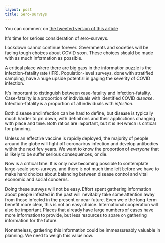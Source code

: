 ```yaml
---
layout: post
title: Sero-surveys
---
```


You can comment on [the tweeted version of this article](https://twitter.com/jd_mathbio/status/1240819955769147392)

It's time for serious consideration of sero-surveys.

Lockdown cannot continue forever. Governments and societies will be facing tough choices about COVID soon. These choices should be made with as much information as possible.

A critical place where there are big gaps in the information puzzle is the infection-fatality rate (IFR). Population-level surveys, done with stratified sampling, have a huge upside potential in gaging the severity of COVID infection.

It's important to distinguish between case-fatality and infection-fatality. Case-fatality is a proportion of individuals with identified COVID _disease_. Infection-fatality is a proportion of all individuals with _infection_. 

Both disease and infection can be hard to define, but disease is typically much harder to pin down, with definitions and their applications changing with place and time.
Both ratios are important, but it is IFR which is critical for planning.

Unless an effective vaccine is rapidly deployed, the majority of people around the globe will fight off coronavirus infection and develop antibodies within the next few years. We want to know the proportion of _everyone_ that is likely to be suffer serious consequences, or die.

Now is a critical time. 
It is only now becoming possible to contemplate large-scale sero-surveys, and there is not much time left before we have to make hard choices about balancing between disease control and vital economic and social concerns.

Doing these surveys will not be easy. Effort spent gathering information about people infected in the past will inevitably take some attention away from those infected in the present or near future. Even were the long-term benefit more clear, this is not an easy choice. International cooperation will also be important. Places that already have large numbers of cases have more information to provide, but less resources to spare on gathering information for the future.

Nonetheless, gathering this information could be immeasureably valuable in planning. We need to weigh this value now.

